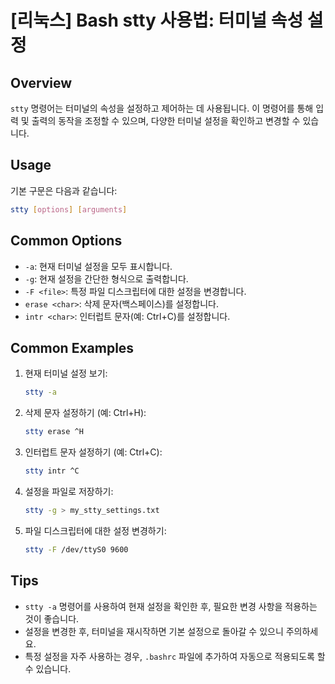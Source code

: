 # [리눅스] Bash stty 사용법: 터미널 속성 설정

## Overview
`stty` 명령어는 터미널의 속성을 설정하고 제어하는 데 사용됩니다. 이 명령어를 통해 입력 및 출력의 동작을 조정할 수 있으며, 다양한 터미널 설정을 확인하고 변경할 수 있습니다.

## Usage
기본 구문은 다음과 같습니다:
```bash
stty [options] [arguments]
```

## Common Options
- `-a`: 현재 터미널 설정을 모두 표시합니다.
- `-g`: 현재 설정을 간단한 형식으로 출력합니다.
- `-F <file>`: 특정 파일 디스크립터에 대한 설정을 변경합니다.
- `erase <char>`: 삭제 문자(백스페이스)를 설정합니다.
- `intr <char>`: 인터럽트 문자(예: Ctrl+C)를 설정합니다.

## Common Examples
1. 현재 터미널 설정 보기:
   ```bash
   stty -a
   ```

2. 삭제 문자 설정하기 (예: Ctrl+H):
   ```bash
   stty erase ^H
   ```

3. 인터럽트 문자 설정하기 (예: Ctrl+C):
   ```bash
   stty intr ^C
   ```

4. 설정을 파일로 저장하기:
   ```bash
   stty -g > my_stty_settings.txt
   ```

5. 파일 디스크립터에 대한 설정 변경하기:
   ```bash
   stty -F /dev/ttyS0 9600
   ```

## Tips
- `stty -a` 명령어를 사용하여 현재 설정을 확인한 후, 필요한 변경 사항을 적용하는 것이 좋습니다.
- 설정을 변경한 후, 터미널을 재시작하면 기본 설정으로 돌아갈 수 있으니 주의하세요.
- 특정 설정을 자주 사용하는 경우, `.bashrc` 파일에 추가하여 자동으로 적용되도록 할 수 있습니다.